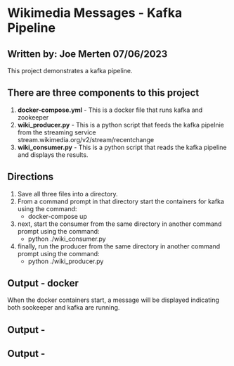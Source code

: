 # Wikimedia Messages - Kafka Pipeline
## Written by: Joe Merten   07/06/2023
This project demonstrates a kafka pipeline.



## There are three components to this project
1. **docker-compose.yml** - This is a docker file that runs kafka and zookeeper
1. **wiki_producer.py** - This is a python script that feeds the kafka pipelnie from the streaming service stream.wikimedia.org/v2/stream/recentchange
1. **wiki_consumer.py** - This is a python script that reads the kafka pipeline and displays the results.

## Directions
1. Save all three files into a directory.
1. From a command prompt in that directory start the containers for kafka using the command:
   - docker-compose up
1. next, start the consumer from the same directory in another command prompt using the command:
   - python ./wiki_consumer.py
1. finally, run the producer from the same directory in another command prompt using the command:
   - python ./wiki_producer.py

## Output - docker
When the docker containers start, a message will be displayed indicating both sookeeper and kafka are running.


## Output - 

## Output - 
